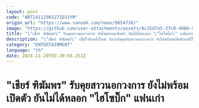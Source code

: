 ```yaml
---
layout: post
code: "ART2411290327ID31YM"
origin_url: "https://www.sanook.com/news/9654738/"
image: "https://github.com/user-attachments/assets/8c15d7a5-37c0-4066-93e8-e8263d4fd72d"
title: "\"เชียร์ ฑิฆัมพร\" รับคุยสาวนอกวงการ ยังไม่พร้อมเปิดตัว ยันไม่ได้หลอก \"ไฮโซบิ๊ก\" แฟนเก่า"
description: "\"เชียร์ ฑิฆัมพร\" เปิดใจรักครั้งใหม่ รับกำลังคุยกับสาวนอกวงการ ยังไม่พร้อมเปิดตัวแต่ก็ไม่ได้ปิดบัง ยันไม่ได้หลอก \"ไฮโซบิ๊ก\" แฟนเก่า หลังถูกชาวเน็ตติง"
category: "ENTERTAINMENT"
language: "th"
date: 2024-11-29T03:30:59.251Z
---
```


# "เชียร์ ฑิฆัมพร" รับคุยสาวนอกวงการ ยังไม่พร้อมเปิดตัว ยันไม่ได้หลอก "ไฮโซบิ๊ก" แฟนเก่า